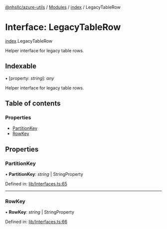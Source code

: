 [@nhsllc/azure-utils](../README.md) / [Modules](../modules.md) / [index](../modules/index.md) / LegacyTableRow

# Interface: LegacyTableRow

[index](../modules/index.md).LegacyTableRow

Helper interface for legacy table rows.

## Indexable

▪ [property: *string*]: *any*

Helper interface for legacy table rows.

## Table of contents

### Properties

- [PartitionKey](index.legacytablerow.md#partitionkey)
- [RowKey](index.legacytablerow.md#rowkey)

## Properties

### PartitionKey

• **PartitionKey**: *string* \| StringProperty

Defined in: [lib/Interfaces.ts:65](https://github.com/nhsllc/azure-utils/blob/ac67aa4/lib/Interfaces.ts#L65)

___

### RowKey

• **RowKey**: *string* \| StringProperty

Defined in: [lib/Interfaces.ts:66](https://github.com/nhsllc/azure-utils/blob/ac67aa4/lib/Interfaces.ts#L66)

